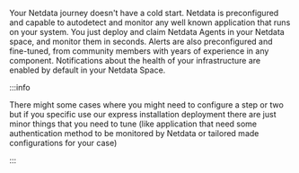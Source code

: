 <!--
title: "Zero configuration"
sidebar_label: "Zero configuration"
custom_edit_url: "https://github.com/netdata/netdata/blob/master/docs/concepts/netdata-architecture/zero-configuration.md"
sidebar_position: 13
learn_status: "Published"
learn_topic_type: "Concepts"
learn_rel_path: "netdata-architecture"
learn_docs_purpose: "Explain what Netdata can do out of the box"
-->

Your Netdata journey doesn't have a cold start. Netdata is preconfigured and capable to autodetect and monitor any well
known application that runs on your system. You just deploy and claim Netdata Agents in your Netdata space, and monitor
them in seconds. Alerts are also preconfigured and fine-tuned, from community members with years of experience in any
component. Notifications about the health of your infrastructure are enabled by default in your Netdata Space.

:::info

There might some cases where you might need to configure a step or two but if you specific use our express installation
deployment there are just minor things that you need to tune (like application that need some authentication method to
be monitored by Netdata or tailored made configurations for your case)

:::